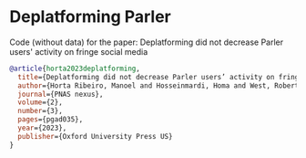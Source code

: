 # Deplatforming Parler
Code (without data) for the paper: Deplatforming did not decrease Parler users' activity on fringe social media

~~~bibtex
@article{horta2023deplatforming,
  title={Deplatforming did not decrease Parler users’ activity on fringe social media},
  author={Horta Ribeiro, Manoel and Hosseinmardi, Homa and West, Robert and Watts, Duncan J},
  journal={PNAS nexus},
  volume={2},
  number={3},
  pages={pgad035},
  year={2023},
  publisher={Oxford University Press US}
}
~~~
